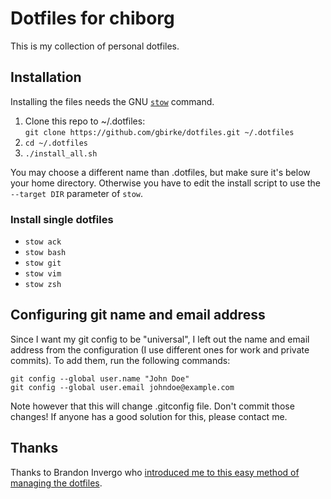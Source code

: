 # Dotfiles for chiborg

This is my collection of personal dotfiles.

## Installation

Installing the files needs the GNU [`stow`](http://www.gnu.org/software/stow/) command.

1. Clone this repo to ~/.dotfiles:  
  `git clone https://github.com/gbirke/dotfiles.git ~/.dotfiles`
2. `cd ~/.dotfiles`
3. `./install_all.sh`

You may choose a different name than .dotfiles, but make sure it's below your home directory. Otherwise you have to edit the install script to use the `--target DIR` parameter of `stow`.

### Install single dotfiles
- `stow ack`
- `stow bash`
- `stow git`
- `stow vim`
- `stow zsh`

## Configuring git name and email address
Since I want my git config to be "universal", I left out the name and email address from the configuration (I use different ones for work and private commits). To add them, run the following commands:

    git config --global user.name "John Doe"
    git config --global user.email johndoe@example.com

Note however that this will change .gitconfig file. Don't commit those changes!
If anyone has a good solution for this, please contact me.

## Thanks
Thanks to Brandon Invergo who [introduced me to this easy method of managing the dotfiles](http://brandon.invergo.net/news/2012-05-26-using-gnu-stow-to-manage-your-dotfiles.html?round=two).
